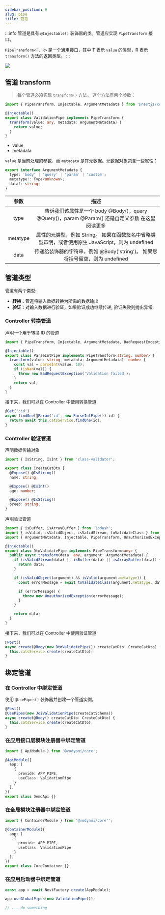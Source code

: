 ```yaml
---
sidebar_position: 9
slug: pipe
title: 管道
---
```


:::info
管道是具有 `@Injectable()` 装饰器的类。管道应实现 `PipeTransform` 接口。

`PipeTransform<T, R>` 是一个通用接口，其中 T 表示 `value` 的类型，R 表示 `transform()` 方法的返回类型。
:::

![](https://docs.nestjs.com/assets/Pipe_1.png)

## 管道 transform

> 每个管道必须实现 `transform()` 方法。 这个方法有两个参数：

```typescript
import { PipeTransform, Injectable, ArgumentMetadata } from '@nestjs/common';

@Injectable()
export class ValidationPipe implements PipeTransform {
  transform(value: any, metadata: ArgumentMetadata) {
    return value;
  }
}
```

- value
- metadata

`value` 是当前处理的参数，而 `metadata` 是其元数据。元数据对象包含一些属性：

```typescript
export interface ArgumentMetadata {
  type: 'body' | 'query' | 'param' | 'custom';
  metatype?: Type<unknown>;
  data?: string;
}
```

|参数|描述|
|:-:|:-:|
|type|告诉我们该属性是一个 body @Body()，query @Query()，param @Param() 还是自定义参数 在这里阅读更多|
|metatype|属性的元类型，例如 String。 如果在函数签名中省略类型声明，或者使用原生 JavaScript，则为 undefined|
|data|传递给装饰器的字符串，例如 @Body('string')。 如果您将括号留空，则为 undefined|

## 管道类型

管道有两个类型:

- **转换**：管道将输入数据转换为所需的数据输出
- **验证**：对输入数据进行验证，如果验证成功继续传递; 验证失败则抛出异常;

### Controller 转换管道

声明一个用于转换 ID 的管道
```typescript
import { PipeTransform, Injectable, ArgumentMetadata, BadRequestException } from '@nestjs/common';

@Injectable()
export class ParseIntPipe implements PipeTransform<string, number> {
  transform(value: string, metadata: ArgumentMetadata): number {
    const val = parseInt(value, 10);
    if (isNaN(val)) {
      throw new BadRequestException('Validation failed');
    }
    return val;
  }
}
```

接下来，我们可以在 Controller 中使用转换管道

```typescript
@Get(':id')
async findOne(@Param('id', new ParseIntPipe()) id) {
  return await this.catsService.findOne(id);
}
```

### Controller 验证管道

声明数据传输对象

```typescript
import { IsString, IsInt } from 'class-validator';

export class CreateCatDto {
  @Expose() @IsString()
  name: string;

  @Expose() @IsInt()
  age: number;

  @Expose() @IsString()
  breed: string;
}
```

声明验证管道

```typescript
import { isBuffer, isArrayBuffer } from 'lodash';
import { isValid, isValidObject, isValidStream, toValidateClass } from '@vodyani/validator';
import { ArgumentMetadata, Injectable, PipeTransform, UnauthorizedException } from '@nestjs/common';

@Injectable()
export class DtoValidatePipe implements PipeTransform<any> {
  public async transform(data: any, argument: ArgumentMetadata) {
    if (isValidStream(data) || isBuffer(data) || isArrayBuffer(data)) {
      return data;
    }

    if (isValidObject(argument) && isValid(argument.metatype)) {
      const errorMessage = await toValidateClass(argument.metatype, data);

      if (errorMessage) {
        throw new UnauthorizedException(errorMessage);
      }
    }

    return data;
  }
}
```

接下来，我们可以在 Controller 中使用验证管道

```typescript
@Post()
async create(@Body(new DtoValidatePipe()) createCatDto: CreateCatDto) {
  this.catsService.create(createCatDto);
}
```

## 绑定管道

### 在 Controller 中绑定管道

使用 `@UsePipes()` 装饰器并创建一个管道实例。

```typescript
@Post()
@UsePipes(new JoiValidationPipe(createCatSchema))
async create(@Body() createCatDto: CreateCatDto) {
  this.catsService.create(createCatDto);
}
```

### 在应用接口层模块注册器中绑定管道

```typescript
import { ApiModule } from '@vodyani/core';

@ApiModule({
  aop: [
    {
      provide: APP_PIPE,
      useClass: ValidationPipe
    }
  ],
})
export class DemoApi {}
```

### 在全局模块注册器中绑定管道

```typescript
import { ContainerModule } from '@vodyani/core'';

@ContainerModule({
  aop: [
    {
      provide: APP_PIPE,
      useClass: ValidationPipe
    }
  ],
})
export class CoreContainer {}
```

### 在应用启动器中绑定管道

```typescript
const app = await NestFactory.create(AppModule);

app.useGlobalPipes(new ValidationPipe());

// ... do something
```